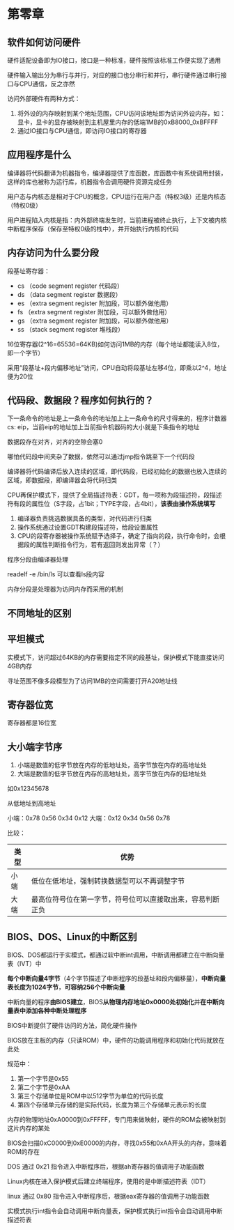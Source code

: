 # 第零章

## 软件如何访问硬件

硬件适配设备即为IO接口，接口是一种标准，硬件按照该标准工作便实现了通用

硬件输入输出分为串行与并行，对应的接口也分串行和并行，串行硬件通过串行接口与CPU通信，反之亦然

访问外部硬件有两种方式：

1. 将外设的内存映射到某个地址范围，CPU访问该地址即为访问外设内存，如：显卡，显卡的显存被映射到主机屋里内存的低端1MB的0xB8000_0xBFFFF
2. 通过IO接口与CPU通信，即访问IO接口的寄存器

## 应用程序是什么

编译器将代码翻译为机器指令，编译器提供了库函数，库函数中有系统调用封装，这样的库也被称为运行库，机器指令会调用硬件资源完成任务

用户态与内核态是相对于CPU的概念，CPU运行在用户态（特权3级）还是内核态（特权0级）

用户进程陷入内核是指：内外部终端发生时，当前进程被终止执行，上下文被内核中断程序保存（保存至特权0级的栈中），并开始执行内核的代码

## 内存访问为什么要分段

段基址寄存器：

* cs （code segment register 代码段）
* ds （data segment register 数据段）
* es （extra segment register 附加段，可以额外做他用）
* fs （extra segment register 附加段，可以额外做他用）
* gs （extra segment register 附加段，可以额外做他用）
* ss （stack segment register 堆栈段）

16位寄存器(2^16=65536=64KB)如何访问1MB的内存（每个地址都能读入8位，即一个字节）

采用“段基址+段内偏移地址”访问，CPU自动将段基址左移4位，即乘以2^4，地址便为20位

## 代码段、数据段？程序如何执行的？

下一条命令的地址是上一条命令的地址加上上一条命令的尺寸得来的，程序计数器cs: eip，当前eip的地址加上当前指令机器码的大小就是下条指令的地址

数据段存在对齐，对齐的空隙会塞0

哪怕代码段中间夹杂了数据，依然可以通过jmp指令跳至下一个代码段

编译器将代码编译后放入连续的区域，即代码段，已经初始化的数据也放入连续的区域，即数据段，即编译器会将代码归类

CPU再保护模式下，提供了全局描述符表：GDT，每一项称为段描述符，段描述符有段的属性位（S字段，占1bit；TYPE字段，占4bit），**该表由操作系统填写**

1. 编译器负责挑选数据具备的类型，对代码进行归类
2. 操作系统通过设置GDT构建段描述符，给段设置属性
3. CPU的段寄存器被操作系统赋予选择子，确定了指向的段，执行命令时，会根据段的属性判断指令行为，若有返回则发出异常（？）

程序分段由编译器处理

readelf -e /bin/ls 可以查看ls段内容

内存分段是处理器为访问内存而采用的机制

## 不同地址的区别



## 平坦模式

实模式下，访问超过64KB的内存需要指定不同的段基址，保护模式下能直接访问4GB内存

寻址范围不像多段模型为了访问1MB的空间需要打开A20地址线

## 寄存器位宽

寄存器都是16位宽

## 大小端字节序

1. 小端是数值的低字节放在内存的低地址处，高字节放在内存的高地址处
2. 大端是数值的低字节放在内存的高地址处，高字节放在内存的低地址处

如0x12345678

从低地址到高地址

小端：0x78 0x56 0x34 0x12
大端：0x12 0x34 0x56 0x78

比较：

| 类型 | 优势 |
|---|---|
|小端|低位在低地址，强制转换数据型可以不再调整字节|
|大端|最高位符号位在第一字节，符号位可以直接取出来，容易判断正负|

## BIOS、DOS、Linux的中断区别

BIOS、DOS都运行于实模式，都通过软中断int调用，中断调用都建立在中断向量表（IVT）中

**每个中断向量4字节**（4个字节描述了中断程序的段基址和段内偏移量），**中断向量表长度为1024字节**，**可容纳256个中断向量**

中断向量的程序**由BIOS建立**，BIOS**从物理内存地址0x0000处初始化**并**在中断向量表中添加各种中断处理程序**

BIOS中断提供了硬件访问的方法，简化硬件操作

BIOS放在主板的内存（只读ROM）中，硬件的功能调用程序和初始化代码就放在此处

规范中：

1. 第一个字节是0x55
2. 第二个字节是0xAA
3. 第三个存储单位是ROM中以512字节为单位的代码长度
4. 第四个存储单元存储的是实际代码，长度为第三个存储单元表示的长度

内存的物理地址0xA0000到0xFFFFF，专门用来做映射，硬件的ROM会被映射到这片内存的某处

BIOS会扫描0xC0000到0xE0000的内存，寻找0x55和0xAA开头的内存，意味着ROM的存在

DOS 通过 0x21 指令进入中断程序后，根据ah寄存器的值调用子功能函数

Linux内核在进入保护模式后建立终端程序，使用的是中断描述符表（IDT）

linux 通过 0x80 指令进入中断程序后，根据eax寄存器的值调用子功能函数

实模式执行int指令会自动调用中断向量表，保护模式执行int指令会自动调用中断描述符表
